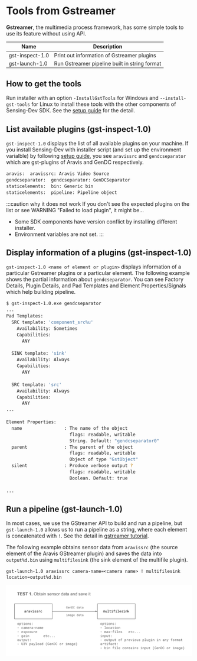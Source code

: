# Tools from Gstreamer

**Gstreamer**, the multimedia process framework, has some simple tools to use its feature without using API.

| Name | Description |
| --------   | ------- |
| gst-inspect-1.0 | Print out information of Gstreamer plugins |
| gst-launch-1.0 | Run Gstreamer pipeline built in string format |

## How to get the tools

Run installer with an option `-InstallGstTools` for Windows and `--install-gst-tools` for Linux to install these tools with the other components of Sensing-Dev SDK. See the [setup guide](../../startup-guide/software-stack.mdx) for the detail.

## List available plugins (gst-inspect-1.0)

`gst-inspect-1.0` displays the list of all available plugins on your machine. If you install Sensing-Dev with installer script (and set up the environment varialble) by following [setup guide](../../startup-guide/software-stack.mdx), you see `aravissrc` and `gendcseparator` which are gst-plugins of Aravis and GenDC respectively. 

```bash
aravis:  aravissrc: Aravis Video Source
gendcseparator:  gendcseparator: GenDCSeparator
staticelements:  bin: Generic bin
staticelements:  pipeline: Pipeline object
```

:::caution why it does not work
If you don't see the expected plugins on the list or see WARNING "Failed to load plugin", it might be...
* Some SDK components have version conflict by installing different installer.
* Environment variables are not set.
:::

## Display information of a plugins (gst-inspect-1.0)

`gst-inspect-1.0 <name of element or plugin>` displays information of a particular Gstreamer plugins or a particular element. The following example shows the partial information about `gendcseparator`. You can see Factory Details, Plugin Details, and Pad Templates and Element Properties/Signals which help building pipeline.

```bash
$ gst-inspect-1.0.exe gendcseparator
...
Pad Templates:
  SRC template: 'component_src%u'
    Availability: Sometimes
    Capabilities:
      ANY

  SINK template: 'sink'
    Availability: Always
    Capabilities:
      ANY

  SRC template: 'src'
    Availability: Always
    Capabilities:
      ANY
...

Element Properties:
  name                : The name of the object
                        flags: readable, writable
                        String. Default: "gendcseparator0"
  parent              : The parent of the object
                        flags: readable, writable
                        Object of type "GstObject"
  silent              : Produce verbose output ?
                        flags: readable, writable
                        Boolean. Default: true

...
```

## Run a pipeline (gst-launch-1.0)

In most cases, we use the GStreamer API to build and run a pipeline, but `gst-launch-1.0` allows us to run a pipeline as a string, where each element is concatenated with `!`. See the detail in [gstreamer tutorial](./gst-launch.md).


The following example obtains sensor data from `aravissrc` (the source element of the Aravis GStreamer plugin) and saves the data into `output%d.bin` using `multifilesink` (the sink element of the multifile plugin).


```
gst-launch-1.0 aravissrc camera-name=<camera name> ! multifilesink location=output%d.bin
```

![gst-launch-1.0 example](./img/gst-launch-example.png)